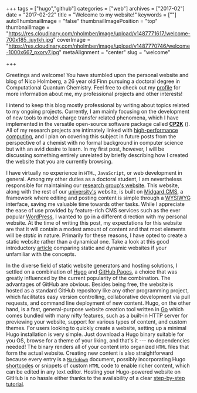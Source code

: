 +++
tags = ["hugo","github"]
categories = ["web"]
archives = ["2017-02"]
date = "2017-02-22"
title = "Welcome to my website!"
keywords = [""]
autoThumbnailImage = "false"
thumbnailImagePosition = "top"
thumbnailImage =  "https://res.cloudinary.com/nholmber/image/upload/v1487771617/welcome-700x185_juytkh.jpg"
coverImage = "https://res.cloudinary.com/nholmber/image/upload/v1487770746/welcome-1000x667_pxorv7.jpg"
metaAlignment = "center"
slug = "welcome"

+++

Greetings and welcome! You have stumbled upon the personal website and blog of Nico Holmberg, a 26 year old Finn pursuing a doctoral degree in Computational Quantum Chemistry. Feel free to check out my [profile](../../../profile) for more information about me, my professional projects and other interests! 
<!--more-->

I intend to keep this blog mostly professional by writing about topics related to my ongoing projects. Currently, I am mainly focusing on the development of new tools to model charge transfer related phenomena, which I have implemented in the versatile open-source software package called [**CP2K**](https://www.cp2k.org/) ([<i class="fa fa-lg fa-github" style="color:#08b470ff"></i>](https://github.com/nholmber "GitHub Profile")). All of my research projects are intimately linked with [high-performance computing](https://en.wikipedia.org/wiki/High-performance_computing), and I plan on covering this subject in future posts from the perspective of a chemist with no formal background in computer science but with an avid desire to learn. In my first post, however, I will be discussing something entirely unrelated by briefly describing how I created the website that you are currently browsing.

I have virtually no experience in `HTML`, `JavaScript`, or web development in general. Among my other duties as a doctoral student, I am nevertheless responsible for maintaining our [research group's website](https://chemistry.aalto.fi/en/research/computational_chemistry/information/). This website, along with the rest of our [university's](https://www.aalto.fi/en/ "Aalto University") website, is built on [Midgard CMS](https://en.wikipedia.org/wiki/Midgard_(software)), a framework where editing and posting content is simple through a <acronym title="What You See Is What You Get">WYSIWYG</acronym> interface, saving me valuable time towards other tasks. While I appreciate the ease of use provided by feature-rich CMS services such as the ever popular [WordPress](https://wordpress.org/), I wanted to go in a different direction with my personal website. At the time of writing this post, my expectations for this website are that it will contain a modest amount of content and that most elements will be *static* in nature. Primarily for these reasons, I have opted to create a static website rather than a dynamical one. Take a look at this good introductory [article](http://noahveltman.com/static-dynamic/) comparing static and dynamic websites if your unfamiliar with the concepts. 

In the diverse field of static website generators and hosting solutions, I settled on a combination of [Hugo](https://gohugo.io/) and [GitHub Pages](https://pages.github.com/), a choice that was greatly influenced by the current popularity of the combination. The advantages of GitHub are obvious. Besides being free, the website is hosted as a standard GitHub repository like any other programming project, which facilitates easy version controlling, collaborative development via pull requests, and command line deployment of new content. Hugo, on the other hand, is a fast, general-purpose website creation tool written in [Go](https://golang.org/) which comes bundled with many nifty features, such as a built-in HTTP server for previewing your website, support for various types of content, and custom themes. For users looking to quickly create a website, setting up a minimal Hugo installation is very simple. Just download a Hugo binary suitable for you OS, browse for a theme of your liking, and that's it --- no dependencies needed! The binary renders all of your content into organized `HTML` files that form the actual website. Creating new content is also straightforward because every entry is a [`Markdown`](https://en.wikipedia.org/wiki/Markdown) document, possibly incorporating Hugo [shortcodes](https://gohugo.io/extras/shortcodes/) or snippets of custom `HTML` code to enable richer content, which can be edited in any text editor. Hosting your Hugo-powered website on GitHub is no hassle either thanks to the availability of a clear [step-by-step tutorial](https://gohugo.io/tutorials/github-pages-blog/).
